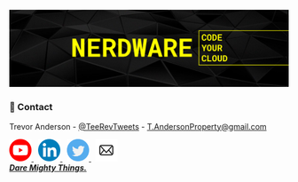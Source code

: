 [![GitHub Org Profile Banner](./profile/nerdware_code_your_cloud_banner.png)](https://www.youtube.com/channel/UCguSCK_j1obMVXvv-DUS3ng)

### 💬 Contact

Trevor Anderson - [@TeeRevTweets](https://twitter.com/teerevtweets) - [T.AndersonProperty@gmail.com](mailto:T.AndersonProperty@gmail.com)

<a href="https://www.youtube.com/channel/UCguSCK_j1obMVXvv-DUS3ng">
  <img src="https://github.com/trevor-anderson/trevor-anderson/blob/main/assets/YouTube_icon_circle.svg" height="40" />
</a>
&nbsp;
<a href="https://www.linkedin.com/in/trevor-anderson-3a3b0392/">
  <img src="https://github.com/trevor-anderson/trevor-anderson/blob/main/assets/LinkedIn_icon_circle.svg" height="40" />
</a>
&nbsp;
<a href="https://twitter.com/TeeRevTweets">
  <img src="https://github.com/trevor-anderson/trevor-anderson/blob/main/assets/Twitter_icon_circle.svg" height="40" />
</a>
&nbsp;
<a href="mailto:T.AndersonProperty@gmail.com">
  <img src="https://github.com/trevor-anderson/trevor-anderson/blob/main/assets/email_icon_circle.svg" height="40" />
</a>

<br>

<a href="https://daremightythings.co/">
  <strong><i>Dare Mighty Things.</i></strong>
</a>
